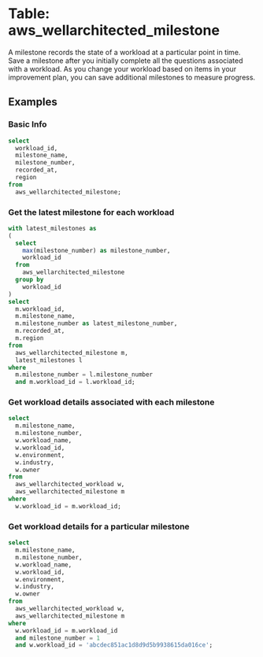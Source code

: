 # Table: aws_wellarchitected_milestone

A milestone records the state of a workload at a particular point in time. Save a milestone after you initially complete all the questions associated with a workload. As you change your workload based on items in your improvement plan, you can save additional milestones to measure progress.

## Examples

### Basic Info

```sql
select
  workload_id,
  milestone_name,
  milestone_number,
  recorded_at,
  region
from
  aws_wellarchitected_milestone;
```

### Get the latest milestone for each workload

```sql
with latest_milestones as 
(
  select
    max(milestone_number) as milestone_number,
    workload_id
  from
    aws_wellarchitected_milestone
  group by
    workload_id
) 
select
  m.workload_id,
  m.milestone_name,
  m.milestone_number as latest_milestone_number,
  m.recorded_at,
  m.region
from
  aws_wellarchitected_milestone m,
  latest_milestones l
where
  m.milestone_number = l.milestone_number
  and m.workload_id = l.workload_id;
```

### Get workload details associated with each milestone

```sql
select
  m.milestone_name,
  m.milestone_number,
  w.workload_name,
  w.workload_id,
  w.environment,
  w.industry,
  w.owner
from
  aws_wellarchitected_workload w,
  aws_wellarchitected_milestone m
where
  w.workload_id = m.workload_id;
```

### Get workload details for a particular milestone

```sql
select
  m.milestone_name,
  m.milestone_number,
  w.workload_name,
  w.workload_id,
  w.environment,
  w.industry,
  w.owner
from
  aws_wellarchitected_workload w,
  aws_wellarchitected_milestone m
where
  w.workload_id = m.workload_id
  and milestone_number = 1
  and w.workload_id = 'abcdec851ac1d8d9d5b9938615da016ce';
```
